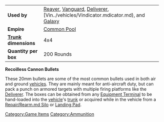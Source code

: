 |                                  |                                                                                                                               |
| -------------------------------- | ----------------------------------------------------------------------------------------------------------------------------- |
| **Used by**                      | [Reaver](../vehicles/Reaver.md), [Vanguard](../vehicles/Vanguard.md), [Deliverer](../vehicles/Deliverer.md), [Vin../vehicles/Vindicator.mdicator.md), and [Galaxy](../vehicles/Galaxy.md) |
| **Empire**                       | [Common Pool](../terminology/Common_Pool.md)                                                                                                 |
| **[Trunk](../terminology/Trunk.md) dimensions** | 4x4                                                                                                                           |
| **Quantity per box**             | 200 Rounds                                                                                                                    |

**Recoilless Cannon Bullets**

These 20mm bullets are some of the most common bullets used in both air
and ground [vehicles](../vehicles/Vehicle.md). They are mainly meant for
anti-aircraft duty, but can pack a punch on armored targets with
multiple firing platforms like the [Deliverer](../vehicles/Deliverer.md).
The boxes can be obtained from any [Equipment
Terminal](../items/Equipment_Terminal.md) to be hand-loaded into the
[vehicle](../vehicles/Vehicle.md)'s [trunk](../terminology/Trunk.md) or acquired
while in the vehicle from a [Repair/Rearm.md
Silo](../items/Repair_Rearm_Silo.md) or [Landing
Pad](../items/Landing_Pad.md).

[Category:Game Items](Category:Game_Items.md)
[Category:Ammunition](Category:Ammunition.md)
